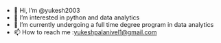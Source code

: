 - 👋 Hi, I’m @yukesh2003
- 👀 I’m interested in python and data analytics
- 🌱 I’m currently undergoing a full time degree program in data analytics
- 📫 How to reach me :yukeshpalanivel1@gmail.com


